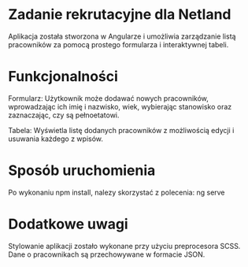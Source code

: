 # Zadanie rekrutacyjne dla Netland

Aplikacja została stworzona w Angularze i umożliwia zarządzanie listą pracowników za pomocą prostego formularza i interaktywnej tabeli.

# Funkcjonalności

Formularz: Użytkownik może dodawać nowych pracowników, wprowadzając ich imię i nazwisko, wiek, wybierając stanowisko oraz zaznaczając, czy są pełnoetatowi.

Tabela: Wyświetla listę dodanych pracowników z możliwością edycji i usuwania każdego z wpisów.

# Sposób uruchomienia

Po wykonaniu npm install, nalezy skorzystać z polecenia: ng serve

# Dodatkowe uwagi
Stylowanie aplikacji zostało wykonane przy użyciu preprocesora SCSS.
Dane o pracownikach są przechowywane w formacie JSON.
